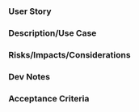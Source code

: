 <!-- 
What is a User Story?
A user story is a requirement for any functionality or feature, written down in one or two lines, about one and only one functionality or feature.

What is Acceptance Criteria?
A set of conditions or business rules, as defined by the Product Owner, which the functionality or feature should satisfy, in order to be accepted by the Product Owner.
-->

### User Story
<!--
Use the following template when creating new User Stories/Tickets. Remove/replace any  _italicized_ text.

"As a _[User Persona - who are we building this for?]_
I want to _[Intent - what is this user trying to achieve?]_, 
so that _[Outcome - what is the value add to the user]_."
-->

### Description/Use Case
<!--
_Use this section to describe the 'Why', and/or provide an example scenario in which this feature/functionality would be valueable._
-->

### Risks/Impacts/Considerations
<!--
_Use this section to briefly list out any risks/impacts that may come about, as a result of the proposed solution._
- _System performance may be slowed_
- _Only a single search parameter can be used_
-->

### Dev Notes
<!--
_Use this section to describe any useful technical information to duplicate an issue or explain requirements related to this ticket without providing implementation details._
- _Provided is the data that was used to replicate the issue..._
- _To test, use SimpleReport upload CSV page to ..._
-->

### Acceptance Criteria
<!--
"Given _[describe the precondition]_, when I _[describe the action performed]_, then I expect _[describe the expected outcome]_."

_OR... it may be written as a bulleted list._

- _Time must be displayed as HH:MM:SS_
- _Delivery rate must be shown as a percentage_
-->
